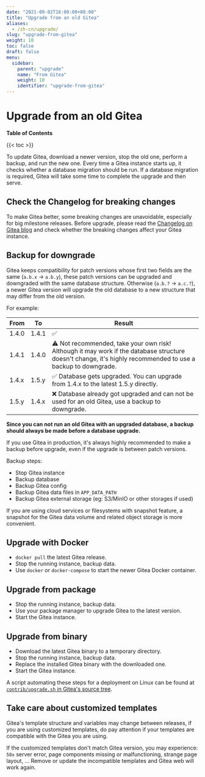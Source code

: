 ```yaml
---
date: "2021-09-02T16:00:00+08:00"
title: "Upgrade from an old Gitea"
aliases:
  - /zh-cn/upgrade/
slug: "upgrade-from-gitea"
weight: 10
toc: false
draft: false
menu:
  sidebar:
    parent: "upgrade"
    name: "From Gitea"
    weight: 10
    identifier: "upgrade-from-gitea"
---
```


# Upgrade from an old Gitea

**Table of Contents**

{{< toc >}}

To update Gitea, download a newer version, stop the old one, perform a backup, and run the new one.
Every time a Gitea instance starts up, it checks whether a database migration should be run.
If a database migration is required, Gitea will take some time to complete the upgrade and then serve.

## Check the Changelog for breaking changes

To make Gitea better, some breaking changes are unavoidable, especially for big milestone releases.
Before upgrade, please read the [Changelog on Gitea blog](https://blog.gitea.io/)
and check whether the breaking changes affect your Gitea instance.

## Backup for downgrade

Gitea keeps compatibility for patch versions whose first two fields are the same (`a.b.x` -> `a.b.y`),
these patch versions can be upgraded and downgraded with the same database structure.
Otherwise (`a.b.?` -> `a.c.?`), a newer Gitea version will upgrade the old database
to a new structure that may differ from the old version.

For example:

| From | To | Result |
| --- | --- | --- |
| 1.4.0 | 1.4.1 | ✅ |
| 1.4.1 | 1.4.0 | ⚠️ Not recommended, take your own risk! Although it may work if the database structure doesn't change, it's highly recommended to use a backup to downgrade. |
| 1.4.x | 1.5.y | ✅ Database gets upgraded. You can upgrade from 1.4.x to the latest 1.5.y directly. |
| 1.5.y | 1.4.x | ❌ Database already got upgraded and can not be used for an old Gitea, use a backup to downgrade. |

**Since you can not run an old Gitea with an upgraded database,
a backup should always be made before a database upgrade.**

If you use Gitea in production, it's always highly recommended to make a backup before upgrade,
even if the upgrade is between patch versions.

Backup steps:

* Stop Gitea instance
* Backup database
* Backup Gitea config
* Backup Gitea data files in `APP_DATA_PATH`
* Backup Gitea external storage (eg: S3/MinIO or other storages if used)

If you are using cloud services or filesystems with snapshot feature,
a snapshot for the Gitea data volume and related object storage is more convenient.

## Upgrade with Docker

* `docker pull` the latest Gitea release.
* Stop the running instance, backup data.
* Use `docker` or `docker-compose` to start the newer Gitea Docker container.

## Upgrade from package

* Stop the running instance, backup data.
* Use your package manager to upgrade Gitea to the latest version.
* Start the Gitea instance.

## Upgrade from binary

* Download the latest Gitea binary to a temporary directory.
* Stop the running instance, backup data.
* Replace the installed Gitea binary with the downloaded one.
* Start the Gitea instance.

A script automating these steps for a deployment on Linux can be found at [`contrib/upgrade.sh` in Gitea's source tree](https://github.com/go-gitea/gitea/blob/main/contrib/upgrade.sh).

## Take care about customized templates

Gitea's template structure and variables may change between releases, if you are using customized templates,
do pay attention if your templates are compatible with the Gitea you are using.

If the customized templates don't match Gitea version, you may experience:
`50x` server error, page components missing or malfunctioning, strange page layout, ...
Remove or update the incompatible templates and Gitea web will work again.
